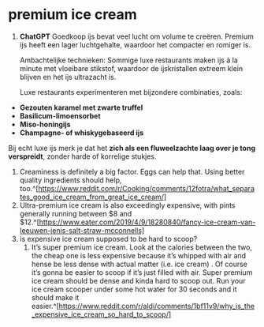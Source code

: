 # premium ice cream
1. **ChatGPT**
   Goedkoop ijs bevat veel lucht om volume te creëren. Premium ijs heeft een lager luchtgehalte, waardoor het compacter en romiger is.
   
   Ambachtelijke technieken: Sommige luxe restaurants maken ijs à la minute met vloeibare stikstof, waardoor de ijskristallen extreem klein blijven en het ijs ultrazacht is.
   
   Luxe restaurants experimenteren met bijzondere combinaties, zoals:
- **Gezouten karamel met zwarte truffel**
- **Basilicum-limoensorbet**
- **Miso-honingijs**
- **Champagne- of whiskygebaseerd ijs**

Bij echt luxe ijs merk je dat het **zich als een fluweelzachte laag over je tong verspreidt**, zonder harde of korrelige stukjes.
1. Creaminess is definitely a big factor. Eggs can help that. Using better quality ingredients should help, too.^[https://www.reddit.com/r/Cooking/comments/12fotra/what_separates_good_ice_cream_from_great_ice_cream/]
2. Ultra-premium ice cream is also exceedingly expensive, with pints generally running between $8 and $12.^[https://www.eater.com/2019/4/9/18280840/fancy-ice-cream-van-leeuwen-jenis-salt-straw-mcconnells]
3. is expensive ice cream supposed to be hard to scoop?
	1. It’s super premium ice cream. Look at the calories between the two, the cheap one is less expensive because it’s whipped with air and hense be less dense with actual matter (i.e. ice cream) . Of course it’s gonna be easier to scoop if it’s just filled with air. Super premium ice cream should be dense and kinda hard to scoop out. Run your ice cream scooper under some hot water for 30 seconds and it should make it easier.^[https://www.reddit.com/r/aldi/comments/1bf11v9/why_is_the_expensive_ice_cream_so_hard_to_scoop/]